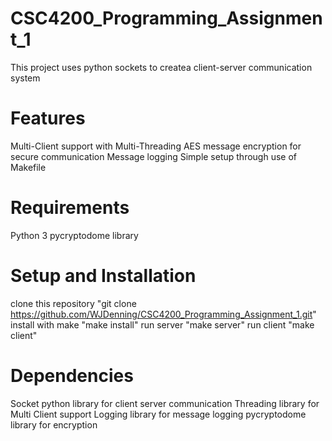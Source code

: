 # CSC4200_Programming_Assignment_1
  This project uses python sockets to createa  client-server communication system

# Features
  Multi-Client support with Multi-Threading
  AES message encryption for secure communication
  Message logging
  Simple setup through use of Makefile

# Requirements
  Python 3
  pycryptodome library

# Setup and Installation
  clone this repository "git clone https://github.com/WJDenning/CSC4200_Programming_Assignment_1.git"
  install with make "make install"
  run server "make server"
  run client "make client"

# Dependencies
  Socket python library for client server communication
  Threading library for Multi Client support 
  Logging library for message logging
  pycryptodome library for encryption
